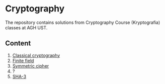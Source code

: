# Cryptography

The repository contains solutions from Cryptography Course (Kryptografia) classes at AGH UST.

## Content
1. [Classical cryptography](https://github.com/zawislakm/Cryptography/tree/master/Lab1)
2. [Finite field](https://github.com/zawislakm/Cryptography/tree/master/Lab2)
3. [Symmetric cipher](https://github.com/zawislakm/Cryptography/tree/master/Lab3)
4. ?
5. [SHA-3](https://github.com/zawislakm/Cryptography/tree/master/Lab5)